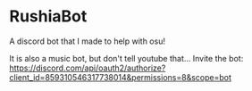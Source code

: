 # RushiaBot
A discord bot that I made to help with osu!

It is also a music bot, but don't tell youtube that...
Invite the bot:
https://discord.com/api/oauth2/authorize?client_id=859310546317738014&permissions=8&scope=bot
